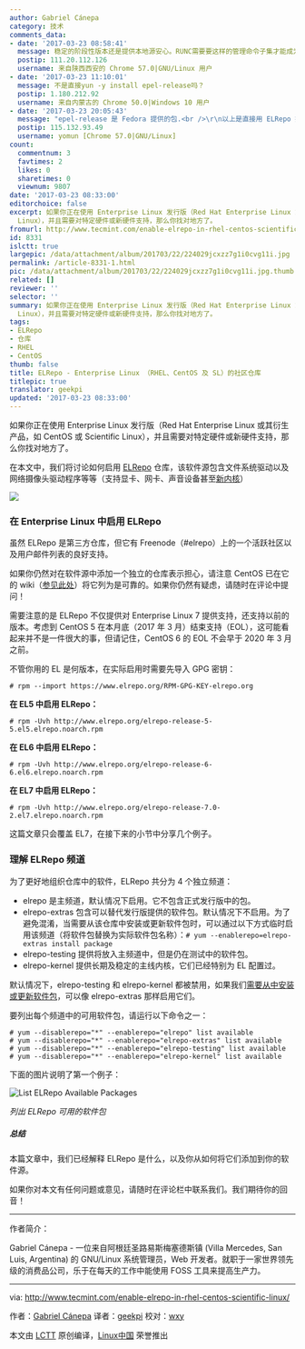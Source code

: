 ```yaml
---
author: Gabriel Cánepa
category: 技术
comments_data:
- date: '2017-03-23 08:58:41'
  message: 稳定的阶段性版本还是提供本地源安心。RUNC需要要这样的管理命令子集才能成为更好的用户私有工具。也会得到更多用户的广泛使用
  postip: 111.20.112.126
  username: 来自陕西西安的 Chrome 57.0|GNU/Linux 用户
- date: '2017-03-23 11:10:01'
  message: 不是直接yun -y install epel-release吗？
  postip: 1.180.212.92
  username: 来自内蒙古的 Chrome 50.0|Windows 10 用户
- date: '2017-03-23 20:05:43'
  message: "epel-release 是 Fedora 提供的包.<br />\r\n以上是直接用 ELRepo 提供的包"
  postip: 115.132.93.49
  username: yomun [Chrome 57.0|GNU/Linux]
count:
  commentnum: 3
  favtimes: 2
  likes: 0
  sharetimes: 0
  viewnum: 9807
date: '2017-03-23 08:33:00'
editorchoice: false
excerpt: 如果你正在使用 Enterprise Linux 发行版（Red Hat Enterprise Linux 或其衍生产品，如 CentOS 或 Scientific
  Linux），并且需要对特定硬件或新硬件支持，那么你找对地方了。
fromurl: http://www.tecmint.com/enable-elrepo-in-rhel-centos-scientific-linux/
id: 8331
islctt: true
largepic: /data/attachment/album/201703/22/224029jcxzz7g1i0cvg11i.jpg
permalink: /article-8331-1.html
pic: /data/attachment/album/201703/22/224029jcxzz7g1i0cvg11i.jpg.thumb.jpg
related: []
reviewer: ''
selector: ''
summary: 如果你正在使用 Enterprise Linux 发行版（Red Hat Enterprise Linux 或其衍生产品，如 CentOS 或 Scientific
  Linux），并且需要对特定硬件或新硬件支持，那么你找对地方了。
tags:
- ELRepo
- 仓库
- RHEL
- CentOS
thumb: false
title: ELRepo - Enterprise Linux （RHEL、CentOS 及 SL）的社区仓库
titlepic: true
translator: geekpi
updated: '2017-03-23 08:33:00'
---
```


如果你正在使用 Enterprise Linux 发行版（Red Hat Enterprise Linux 或其衍生产品，如 CentOS 或 Scientific Linux），并且需要对特定硬件或新硬件支持，那么你找对地方了。


在本文中，我们将讨论如何启用 [ELRepo]( https://www.elrepo.org) 仓库，该软件源包含文件系统驱动以及网络摄像头驱动程序等等（支持显卡、网卡、声音设备甚至[新内核](/article-8310-1.html)）


![](/data/attachment/album/201703/22/224029jcxzz7g1i0cvg11i.jpg)


### 在 Enterprise Linux 中启用 ELRepo


虽然 ELRepo 是第三方仓库，但它有 Freenode（#elrepo）上的一个活跃社区以及用户邮件列表的良好支持。


如果你仍然对在软件源中添加一个独立的仓库表示担心，请注意 CentOS 已在它的 wiki（[参见此处](https://wiki.centos.org/AdditionalResources/Repositories)）将它列为是可靠的。如果你仍然有疑虑，请随时在评论中提问！


需要注意的是 ELRepo 不仅提供对 Enterprise Linux 7 提供支持，还支持以前的版本。考虑到 CentOS 5 在本月底（2017 年 3 月）结束支持（EOL），这可能看起来并不是一件很大的事，但请记住，CentOS 6 的 EOL 不会早于 2020 年 3 月之前。


不管你用的 EL 是何版本，在实际启用时需要先导入 GPG 密钥：



```
# rpm --import https://www.elrepo.org/RPM-GPG-KEY-elrepo.org

```

**在 EL5 中启用 ELRepo：**



```
# rpm -Uvh http://www.elrepo.org/elrepo-release-5-5.el5.elrepo.noarch.rpm

```

**在 EL6 中启用 ELRepo：**



```
# rpm -Uvh http://www.elrepo.org/elrepo-release-6-6.el6.elrepo.noarch.rpm

```

**在 EL7 中启用 ELRepo：**



```
# rpm -Uvh http://www.elrepo.org/elrepo-release-7.0-2.el7.elrepo.noarch.rpm

```

这篇文章只会覆盖 EL7，在接下来的小节中分享几个例子。


### 理解 ELRepo 频道


为了更好地组织仓库中的软件，ELRepo 共分为 4 个独立频道：


* elrepo 是主频道，默认情况下启用。它不包含正式发行版中的包。
* elrepo-extras 包含可以替代发行版提供的软件包。默认情况下不启用。为了避免混淆，当需要从该仓库中安装或更新软件包时，可以通过以下方式临时启用该频道（将软件包替换为实际软件包名称）：`# yum --enablerepo=elrepo-extras install package`
* elrepo-testing 提供将放入主频道中，但是仍在测试中的软件包。
* elrepo-kernel 提供长期及稳定的主线内核，它们已经特别为 EL 配置过。


默认情况下，elrepo-testing 和 elrepo-kernel 都被禁用，如果我们[需要从中安装或更新软件包](http://www.tecmint.com/auto-install-security-patches-updates-on-centos-rhel/)，可以像 elrepo-extras 那样启用它们。


要列出每个频道中的可用软件包，请运行以下命令之一：



```
# yum --disablerepo="*" --enablerepo="elrepo" list available
# yum --disablerepo="*" --enablerepo="elrepo-extras" list available
# yum --disablerepo="*" --enablerepo="elrepo-testing" list available
# yum --disablerepo="*" --enablerepo="elrepo-kernel" list available

```

下面的图片说明了第一个例子：


![List ELRepo Available Packages](/data/attachment/album/201703/22/224101aljl29jnnzbl4lst.png)


*列出 ELRepo 可用的软件包*


##### 总结


本篇文章中，我们已经解释 ELRepo 是什么，以及你从如何将它们添加到你的软件源。


如果你对本文有任何问题或意见，请随时在评论栏中联系我们。我们期待你的回音！




---


作者简介：


Gabriel Cánepa - 一位来自阿根廷圣路易斯梅塞德斯镇 (Villa Mercedes, San Luis, Argentina) 的 GNU/Linux 系统管理员，Web 开发者。就职于一家世界领先级的消费品公司，乐于在每天的工作中能使用 FOSS 工具来提高生产力。




---


via: <http://www.tecmint.com/enable-elrepo-in-rhel-centos-scientific-linux/>


作者：[Gabriel Cánepa](http://www.tecmint.com/author/gacanepa/) 译者：[geekpi](https://github.com/geekpi) 校对：[wxy](https://github.com/wxy)


本文由 [LCTT](https://github.com/LCTT/TranslateProject) 原创编译，[Linux中国](https://linux.cn/) 荣誉推出